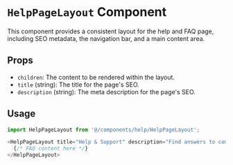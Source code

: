 # `HelpPageLayout` Component

This component provides a consistent layout for the help and FAQ page, including SEO metadata, the navigation bar, and a main content area.

## Props

*   `children`: The content to be rendered within the layout.
*   `title` (string): The title for the page's SEO.
*   `description` (string): The meta description for the page's SEO.

## Usage

```typescript
import HelpPageLayout from '@/components/help/HelpPageLayout';

<HelpPageLayout title="Help & Support" description="Find answers to common questions.">
  {/* FAQ content here */}
</HelpPageLayout>
